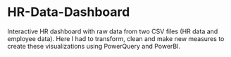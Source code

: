 # HR-Data-Dashboard
Interactive HR dashboard with raw data from two CSV files (HR data and employee data). Here I had to transform, clean and make new measures to create these visualizations using PowerQuery and PowerBI.
